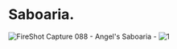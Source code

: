 # Saboaria.
![FireShot Capture 088 - Angel's Saboaria - ](https://user-images.githubusercontent.com/113063708/235811119-4d8cd014-dcad-4242-b787-fe328a9e4281.png)
![1](https://user-images.githubusercontent.com/113063708/235810947-c3ecf512-d355-4b36-95b9-4be7712e49fb.png)
